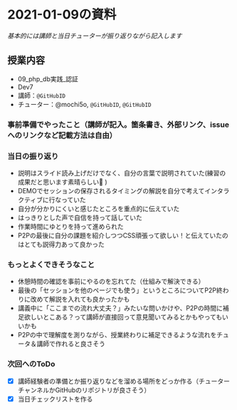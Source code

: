 # 2021-01-09の資料

*基本的には講師と当日チューターが振り返りながら記入します*

## 授業内容

- 09_php_db実践_認証
- Dev7
- 講師：`@GitHubID`
- チューター：@mochi5o, `@GitHubID`, `@GitHubID`

### 事前準備でやったこと（講師が記入。箇条書き、外部リンク、issueへのリンクなど記載方法は自由）

### 当日の振り返り

- 説明はスライド読み上げだけでなく、自分の言葉で説明されていた(練習の成果だと思います素晴らしい:clap: )
- DEMOでセッションの保存されるタイミングの解説を自分で考えてインタラクティブに行なっていた
- 自分が分かりにくいと感じたところを重点的に伝えていた
- はっきりとした声で自信を持って話していた
- 作業時間にゆとりを持って進められた
- P2Pの最後に自分の課題を紹介しつつCSS頑張って欲しい！と伝えていたのはとても説得力あって良かった

### もっとよくできそうなこと

- 休憩時間の確認を事前にやるのを忘れてた（仕組みで解決できる）
- 最後の「セッションを他のページでも使う」というところについてP2P終わりに改めて解説を入れても良かったかも
- 講義中に「ここまでの流れ大丈夫？」みたいな問いかけや、P2Pの時間に補足欲しいとこある？って講師が直接回って意見聞いてみるとかもやってもいいかも
- P2Pの中で理解度を測りながら、授業終わりに補足できるような流れをチュータ＆講師で作れると良さそう

### 次回へのToDo

- [x] 講師経験者の準備とか振り返りなどを溜める場所をどっか作る（チューターチャンネルかGitHubのリポジトリが良さそう）
- [x] 当日チェックリストを作る
